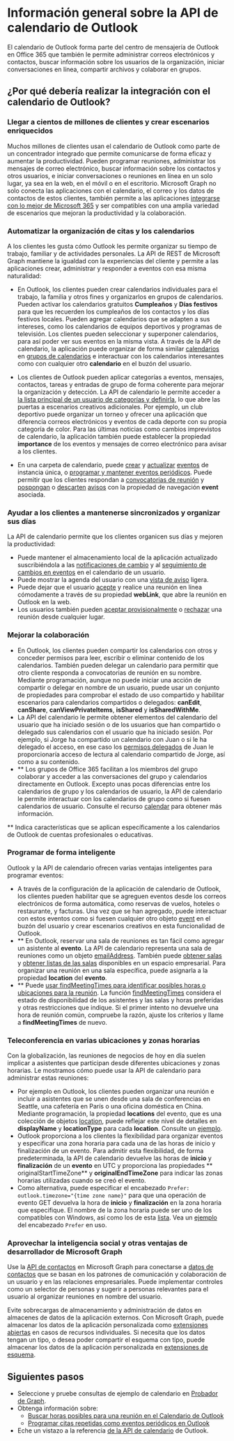# <a name="outlook-calendar-api-overview"></a>Información general sobre la API de calendario de Outlook

El calendario de Outlook forma parte del centro de mensajería de Outlook en Office 365 que también le permite administrar correos electrónicos y contactos, buscar información sobre los usuarios de la organización, iniciar conversaciones en línea, compartir archivos y colaborar en grupos.

## <a name="why-integrate-with-outlook-calendar"></a>¿Por qué debería realizar la integración con el calendario de Outlook?

### <a name="reach-hundreds-of-millions-of-customers-and-build-rich-scenarios"></a>Llegar a cientos de millones de clientes y crear escenarios enriquecidos

Muchos millones de clientes usan el calendario de Outlook como parte de un concentrador integrado que permite comunicarse de forma eficaz y aumentar la productividad. Pueden programar reuniones, administrar los mensajes de correo electrónico, buscar información sobre los contactos y otros usuarios, e iniciar conversaciones o reuniones en línea en un solo lugar, ya sea en la web, en el móvil o en el escritorio. Microsoft Graph no solo conecta las aplicaciones con el calendario, el correo y los datos de contactos de estos clientes, también permite a las aplicaciones [integrarse con lo mejor de Microsoft 365](overview-major-services.md) y ser compatibles con una amplia variedad de escenarios que mejoran la productividad y la colaboración.

### <a name="automate-appointment-organization-and-calendaring"></a>Automatizar la organización de citas y los calendarios

A los clientes les gusta cómo Outlook les permite organizar su tiempo de trabajo, familiar y de actividades personales. La API de REST de Microsoft Graph mantiene la igualdad con la experiencias del cliente y permite a las aplicaciones crear, administrar y responder a eventos con esa misma naturalidad:

- En Outlook, los clientes pueden crear calendarios individuales para el trabajo, la familia y otros fines y organizarlos en grupos de calendarios. Pueden activar los calendarios gratuitos **Cumpleaños** y **Días festivos** para que les recuerden los cumpleaños de los contactos y los días festivos locales. Pueden agregar calendarios que se adapten a sus intereses, como los calendarios de equipos deportivos y programas de televisión. Los clientes pueden seleccionar y superponer calendarios, para así poder ver sus eventos en la misma vista. A través de la API de calendario, la aplicación puede organizar de forma similar [calendarios](../api-reference/v1.0/resources/calendar.md) en [grupos de calendarios](../api-reference/v1.0/resources/calendargroup.md) e interactuar con los calendarios interesantes como con cualquier otro **calendario** en el buzón del usuario. 

- Los clientes de Outlook pueden aplicar categorías a eventos, mensajes, contactos, tareas y entradas de grupo de forma coherente para mejorar la organización y detección. La API de calendario le permite acceder a [la lista principal de un usuario de categorías y definirla](../api-reference/v1.0/api/outlookuser_post_mastercategories.md), lo que abre las puertas a escenarios creativos adicionales. Por ejemplo, un club deportivo puede organizar un torneo y ofrecer una aplicación que diferencia correos electrónicos y eventos de cada deporte con su propia categoría de color. Para las últimas noticias como cambios imprevistos de calendario, la aplicación también puede establecer la propiedad **importance** de los eventos y mensajes de correo electrónico para avisar a los clientes.

- En una carpeta de calendario, puede [crear](../api-reference/v1.0/api/user_post_events.md) y [actualizar](../api-reference/v1.0/api/event_update.md) [eventos](../api-reference/v1.0/resources/event.md) de instancia única, o [programar y mantener eventos periódicos](outlook-schedule-recurring-events.md). Puede permitir que los clientes respondan a [convocatorias de reunión](../api-reference/v1.0/resources/eventmessage.md) y [pospongan](../api-reference/v1.0/api/event_snoozereminder.md) o [descarten](../api-reference/v1.0/api/event_dismissreminder.md) [avisos](../api-reference/v1.0/resources/reminder.md) con la propiedad de navegación **event** asociada.


### <a name="help-customers-stay-synchronized-and-navigate-their-day"></a>Ayudar a los clientes a mantenerse sincronizados y organizar sus días

La API de calendario permite que los clientes organicen sus días y mejoren la productividad:

<!-- change link to notifications to the concept topic once it's created. In general, try staying in the conceptual level in these overview topics, if conceptual topics are available for the link destination. 
-->

- Puede mantener el almacenamiento local de la aplicación actualizado suscribiéndola a las [notificaciones de cambio](../api-reference/v1.0/resources/webhooks.md) y al [seguimiento de cambios en eventos](delta_query_events.md) en el calendario de un usuario.
- Puede mostrar la agenda del usuario con una [vista de aviso](../api-reference/v1.0/api/user_reminderview.md) ligera. 
- Puede dejar que el usuario [acepte](../api-reference/v1.0/api/event_accept.md) y realice una reunión en línea cómodamente a través de su propiedad **webLink**, que abre la reunión en Outlook en la web.
- Los usuarios también pueden [aceptar provisionalmente](../api-reference/v1.0/api/event_tentativelyaccept.md) o [rechazar](../api-reference/v1.0/api/event_decline.md) una reunión desde cualquier lugar.

### <a name="enhance-collaboration"></a>Mejorar la colaboración

- En Outlook, los clientes pueden compartir los calendarios con otros y conceder permisos para leer, escribir o eliminar contenido de los calendarios. También pueden delegar un calendario para permitir que otro cliente responda a convocatorias de reunión en su nombre. Mediante programación, aunque no puede iniciar una acción de compartir o delegar en nombre de un usuario, puede usar un conjunto de propiedades para comprobar el estado de uso compartido y habilitar escenarios para calendarios compartidos o delegados: **canEdit**, **canShare**, **canViewPrivateItems**, **isShared** y **isSharedWithMe**.
- La API del calendario le permite obtener elementos del calendario del usuario que ha iniciado sesión o de los usuarios que han compartido o delegado sus calendarios con el usuario que ha iniciado sesión. Por ejemplo, si Jorge ha compartido un calendario con Juan o si le ha delegado el acceso, en ese caso los [permisos delegados](permissions_reference.md#delegated-permissions-application-permissions-and-effective-permissions) de Juan le proporcionaría acceso de lectura al calendario compartido de Jorge, así como a su contenido.
- ** Los grupos de Office 365 facilitan a los miembros del grupo colaborar y acceder a las conversaciones del grupo y calendarios directamente en Outlook. Excepto unas pocas diferencias entre los calendarios de grupo y los calendarios de usuario, la API de calendario le permite interactuar con los calendarios de grupo como si fuesen calendarios de usuario. Consulte el recurso [calendar](../api-reference/v1.0/resources/calendar.md) para obtener más información.

** Indica características que se aplican específicamente a los calendarios de Outlook de cuentas profesionales o educativas.


### <a name="schedule-smart"></a>Programar de forma inteligente

Outlook y la API de calendario ofrecen varias ventajas inteligentes para programar eventos:

- A través de la configuración de la aplicación de calendario de Outlook, los clientes pueden habilitar que se agreguen eventos desde los correos electrónicos de forma automática, como reservas de vuelos, hoteles o restaurante, y facturas. Una vez que se han agregado, puede interactuar con estos eventos como si fuesen cualquier otro objeto [event](../api-reference/v1.0/resources/event.md) en el buzón del usuario y crear escenarios creativos en esta funcionalidad de Outlook.
- ** En Outlook, reservar una sala de reuniones es tan fácil como agregar un asistente al **evento**. La API de calendario representa una sala de reuniones como un objeto [emailAddress](../api-reference/v1.0/resources/emailaddress.md). También puede [obtener salas](../api-reference/beta/api/user_findrooms.md) y [obtener listas de las salas](../api-reference/beta/api/user_findroomlists.md) disponibles en un espacio empresarial. Para organizar una reunión en una sala específica, puede asignarla a la propiedad **location** del **evento**.
- ** Puede [usar findMeetingTimes para identificar posibles horas o ubicaciones para la reunión](findmeetingtimes_example.md). La función [findMeetingTimes](../api-reference/v1.0/api/user_findmeetingtimes.md) considera el estado de disponibilidad de los asistentes y las salas y horas preferidas y otras restricciones que indique. Si el primer intento no devuelve una hora de reunión común, compruebe la razón, ajuste los criterios y llame a **findMeetingTimes** de nuevo.


### <a name="teleconference-across-multiple-locations-and-time-zones"></a>Teleconferencia en varias ubicaciones y zonas horarias

Con la globalización, las reuniones de negocios de hoy en día suelen implicar a asistentes que participan desde diferentes ubicaciones y zonas horarias. Le mostramos cómo puede usar la API de calendario para administrar estas reuniones:

- Por ejemplo en Outlook, los clientes pueden organizar una reunión e incluir a asistentes que se unen desde una sala de conferencias en Seattle, una cafetería en París o una oficina doméstica en China. Mediante programación, la propiedad **locations** del evento, que es una colección de objetos [location](../api-reference/v1.0/resources/location.md), puede reflejar este nivel de detalles en **displayName** y **locationType** para cada **location**. Consulte un [ejemplo](../api-reference/v1.0/api/event_get.md#request-2).
- Outlook proporciona a los clientes la flexibilidad para organizar eventos y especificar una zona horaria para cada una de las horas de inicio y finalización de un evento. Para admitir esta flexibilidad, de forma predeterminada, la API de calendario devuelve las horas de **inicio** y **finalización** de un **evento** en UTC y proporciona las propiedades ** originalStartTimeZone** y **originalEndTimeZone** para indicar las zonas horarias utilizadas cuando se creó el evento. 
- Como alternativa, puede especificar el encabezado `Prefer: outlook.timezone="{time zone name}"` para que una operación de evento GET devuelva la hora de **inicio** y **finalización** en la zona horaria que especifique. El nombre de la zona horaria puede ser uno de los compatibles con Windows, así como los de esta [lista](../api-reference/v1.0/resources/datetimetimezone.md). Vea un [ejemplo](../api-reference/v1.0/api/event_get.md#request-1) del encabezado `Prefer` en uso.


### <a name="take-advantage-of-social-intelligence-and-other-developer-conveniences-in-microsoft-graph"></a>Aprovechar la inteligencia social y otras ventajas de desarrollador de Microsoft Graph

Use la [API de contactos](people_example.md) en Microsoft Graph para conectarse a [datos de contactos](../api-reference/v1.0/resources/person.md) que se basan en los patrones de comunicación y colaboración de un usuario y en las relaciones empresariales. Puede implementar controles como un selector de personas y sugerir a personas relevantes para el usuario al organizar reuniones en nombre del usuario.

Evite sobrecargas de almacenamiento y administración de datos en almacenes de datos de la aplicación externos. Con Microsoft Graph, puede almacenar los datos de la aplicación personalizada como [extensiones abiertas](extensibility_overview.md#open-extensions) en casos de recursos individuales. Si necesita que los datos tengan un tipo, o desea poder compartir el esquema con tipo, puede almacenar los datos de la aplicación personalizada en [extensiones de esquema](extensibility_overview.md#schema-extensions).


## <a name="next-steps"></a>Siguientes pasos

- Seleccione y pruebe consultas de ejemplo de calendario en [Probador de Graph](https://developer.microsoft.com/graph/graph-explorer/?request=me%2Fevents&version=v1.0).
- Obtenga información sobre:
  - [Buscar horas posibles para una reunión en el Calendario de Outlook](findmeetingtimes_example.md)
  - [Programar citas repetidas como eventos periódicos en Outlook](outlook-schedule-recurring-events.md)
- Eche un vistazo a la referencia [de la API de calendario](../api-reference/v1.0/resources/calendar.md) de Outlook.

<!-- Replace the last item with the calendar API overview when it's published.
-->
